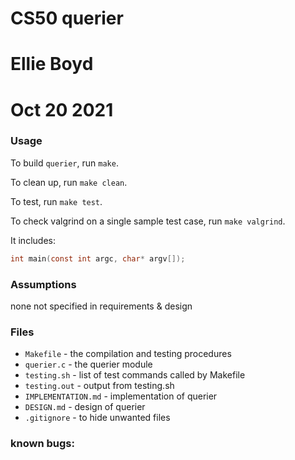 # CS50 querier
# Ellie Boyd
# Oct 20 2021

### Usage

To build `querier`, run `make`.

To clean up, run `make clean`.

To test, run `make test`.

To check valgrind on a single sample test case, run `make valgrind`.

It includes:
```c
int main(const int argc, char* argv[]);

```

### Assumptions

none not specified in requirements & design

### Files

* `Makefile` - the compilation and testing procedures
* `querier.c` - the querier module
* `testing.sh` - list of test commands called by Makefile
* `testing.out` - output from testing.sh
* `IMPLEMENTATION.md` - implementation of querier
* `DESIGN.md` - design of querier
* `.gitignore` - to hide unwanted files

### known bugs:




